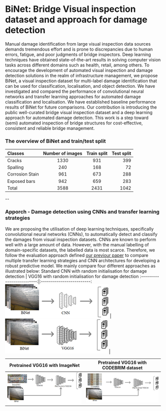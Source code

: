 # BiNet: Bridge Visual inspection dataset and approach for damage detection
Manual damage identification from large visual inspection data sources demands tremendous effort and is prone to discrepancies due to human errors, fatigue, and poor judgments of bridge inspectors. Deep learning techniques have obtained state-of-the-art results in solving computer vision tasks across different domains such as health, retail, among others. To encourage the development of automated visual inspection and damage detection solutions in the realm of infrastructure management, we propose BiNet, a visual inspection dataset for multi-label damage identification that can be used for classification, localisation, and object detection. We have investigated and compared the performance of convolutional neural networks and transfer learning approaches for automated damage classification and localisation. We have established baseline performance results of BiNet for future comparisons. Our contribution is introducing the public well-curated bridge visual inspection dataset and a deep learning approach for automated damage detection. This work is a step toward (semi) automated inspection of bridge structures for cost-effective, consistent and reliable bridge management.


### The overview of BiNet and train/test split 

| Classes | Number of images | Train split  | Test split |
| :---         |     :---:      |          :---: |   ---:|
| Cracks   | 1330     | 931     | 399 |
| Spalling     | 240       | 168      | 72 |
| Corrosion Stain | 961  | 673   | 288  | 
| Exposed bars | 942     | 659 | 283  |
| Total | 3588 | 2431 | 1042 | 


--

### Apporch - Damage detection using CNNs and transfer learning strategies 
We are proposing the utilisation of deep learning techniques, specifically convolutional neural networks (CNNs), to automatically detect and classify the damages from visual inspection datasets. CNNs are known to perform well with a large amount of data. However, with the manual labelling of domain-specific datasets, the labelled data is most scarce. Therefore, we follow the evaluation approach defined [our previour paper](https://link.springer.com/article/10.1007/s00521-021-06279-x) to compare multiple transfer learning strategies and CNN architectures for developing a robust predictive model. We mainly compare four different approaches as illustrated below:
Standard CNN with random initialisation for damage detection            |  VGG16 with random initialisation for damage detection
:-------------------------:|:-------------------------:
![](https://github.com/Zaharah/BiNet-bridge-visual-inspection-dataset/blob/main/ri.png)  |  ![](https://github.com/Zaharah/BiNet-bridge-visual-inspection-dataset/blob/main/ri_vgg.png) |

Pretrained VGG16 with ImageNet           |  Pretrained VGG16 with CODEBRIM dataset |
:-------------------------:|:-------------------------:
![](https://github.com/Zaharah/BiNet-bridge-visual-inspection-dataset/blob/main/imagenet_vgg.png)   |  ![](https://github.com/Zaharah/BiNet-bridge-visual-inspection-dataset/blob/main/codebrim_vgg.png) 
